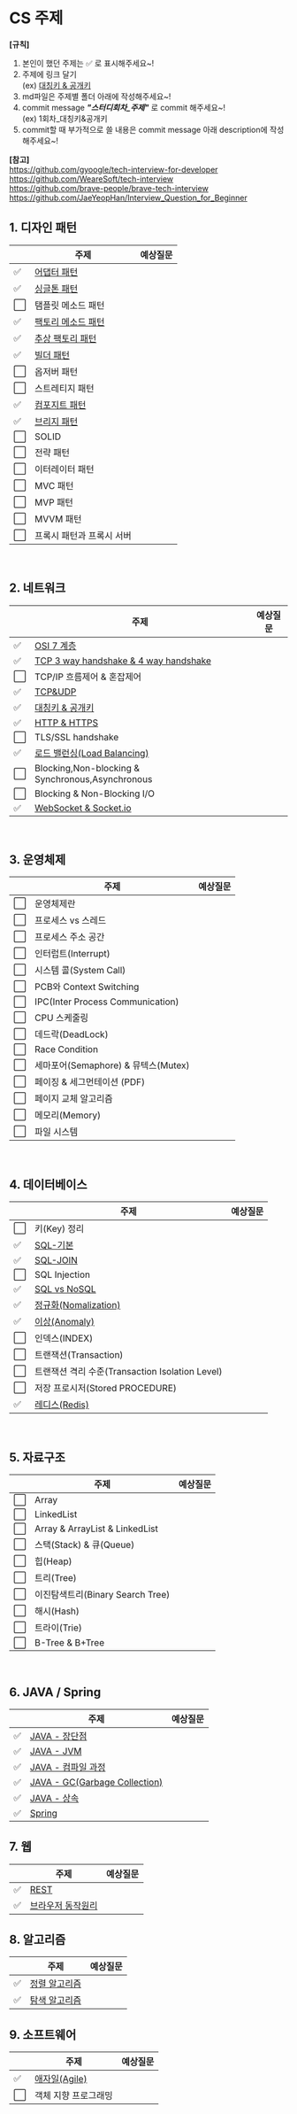 # CS 주제

**[규칙]**

1. 본인이 했던 주제는 :white_check_mark: 로 표시해주세요~!
2. 주제에 링크 달기 <br/>
   (ex) [대칭키 & 공개키](네트워크/대칭키&공개키.md)
3. md파일은 주제별 폴더 아래에 작성해주세요~!
4. commit message **_"스터디회차\_주제"_** 로 commit 해주세요~! <br/>
   (ex) 1회차\_대칭키&공개키
5. commit할 때 부가적으로 쓸 내용은 commit message 아래 description에 작성해주세요~!

**[참고]** <br/>
https://github.com/gyoogle/tech-interview-for-developer <br/>
https://github.com/WeareSoft/tech-interview <br/>
https://github.com/brave-people/brave-tech-interview <br/>
https://github.com/JaeYeopHan/Interview_Question_for_Beginner

## 1. 디자인 패턴

|                      | 주제                                                 | 예상질문 |
| -------------------- | ---------------------------------------------------- | -------- |
| :white_check_mark: | [어댑터 패턴](디자인패턴/디자인패턴_구조패턴) |          |
| :white_check_mark:   | [싱글톤 패턴](디자인패턴/디자인패턴_생성패턴)        |          |
| :white_large_square: | 탬플릿 메소드 패턴                                   |          |
| :white_check_mark:   | [팩토리 메소드 패턴](디자인패턴/디자인패턴_생성패턴) |          |
| :white_check_mark:   | [추상 팩토리 패턴](디자인패턴/디자인패턴_생성패턴)   |          |
| :white_check_mark:   | [빌더 패턴](디자인패턴/디자인패턴_생성패턴)          |          |
| :white_large_square: | 옵저버 패턴                                          |          |
| :white_large_square: | 스트레티지 패턴                                      |          |
| :white_check_mark: | [컴포지트 패턴](디자인패턴/디자인패턴_구조패턴) |          |
| :white_check_mark: | [브리지 패턴](디자인패턴/디자인패턴_구조패턴) |          |
| :white_large_square: | SOLID                                                |          |
| :white_large_square: | 전략 패턴                                            |          |
| :white_large_square: | 이터레이터 패턴                                      |          |
| :white_large_square: | MVC 패턴                                             |          |
| :white_large_square: | MVP 패턴                                             |          |
| :white_large_square: | MVVM 패턴                                            |          |
| :white_large_square: | 프록시 패턴과 프록시 서버                            |          |

<br/>

## 2. 네트워크

|                      | 주제                                                                                     | 예상질문 |
| -------------------- | ---------------------------------------------------------------------------------------- | -------- |
| :white_check_mark:   | [OSI 7 계층](네트워크/OSI_7계층.md)                                                      |          |
| :white_check_mark:   | [TCP 3 way handshake & 4 way handshake](네트워크/TCP_3_way_handshake_4_way_handshake.md) |          |
| :white_large_square: | TCP/IP 흐름제어 & 혼잡제어                                                               |          |
| :white_check_mark:   | [TCP&UDP](네트워크/TCP&UDP.md)                                                           |          |
| :white_check_mark:   | [대칭키 & 공개키](네트워크/대칭키&공개키.md)                                             |          |
| :white_check_mark:   | [HTTP & HTTPS](네트워크/HTTP&HTTPS.md)                                                   |          |
| :white_large_square: | TLS/SSL handshake                                                                        |          |
| :white_check_mark:   | [로드 밸런싱(Load Balancing)](<네트워크/로드-밸런싱(Load-Balancing).md>)                 |          |
| :white_large_square: | Blocking,Non-blocking & Synchronous,Asynchronous                                         |          |
| :white_large_square: | Blocking & Non-Blocking I/O                                                              |          |
| :white_check_mark:   | [WebSocket & Socket.io](네트워크/WebSocket&Socketio.md)                                  |          |

<br/>

## 3. 운영체제

|                      | 주제                                | 예상질문 |
| -------------------- | ----------------------------------- | -------- |
| :white_large_square: | 운영체제란                          |          |
| :white_large_square: | 프로세스 vs 스레드                  |          |
| :white_large_square: | 프로세스 주소 공간                  |          |
| :white_large_square: | 인터럽트(Interrupt)                 |          |
| :white_large_square: | 시스템 콜(System Call)              |          |
| :white_large_square: | PCB와 Context Switching             |          |
| :white_large_square: | IPC(Inter Process Communication)    |          |
| :white_large_square: | CPU 스케줄링                        |          |
| :white_large_square: | 데드락(DeadLock)                    |          |
| :white_large_square: | Race Condition                      |          |
| :white_large_square: | 세마포어(Semaphore) & 뮤텍스(Mutex) |          |
| :white_large_square: | 페이징 & 세그먼테이션 (PDF)         |          |
| :white_large_square: | 페이지 교체 알고리즘                |          |
| :white_large_square: | 메모리(Memory)                      |          |
| :white_large_square: | 파일 시스템                         |          |

<br/>

## 4. 데이터베이스

|                      | 주제                                                           | 예상질문 |
| -------------------- | -------------------------------------------------------------- | -------- |
| :white_large_square: | 키(Key) 정리                                                   |          |
| :white_check_mark:   | [SQL-기본](데이터베이스/SQL-기본.md)                           |          |
| :white_check_mark:   | [SQL-JOIN](데이터베이스/SQL-JOIN.md)                           |
| :white_large_square: | SQL Injection                                                  |          |
| :white_check_mark:   | [SQL vs NoSQL](데이터베이스/SQL-vs-NoSQL.md)                   |          |
| :white_check_mark:   | [정규화(Nomalization)](<데이터베이스/정규화(Nomalization).md>) |          |
| :white_check_mark:   | [이상(Anomaly)](<데이터베이스/이상(Anomaly).md>)               |          |
| :white_large_square: | 인덱스(INDEX)                                                  |          |
| :white_large_square: | 트랜잭션(Transaction)                                          |          |
| :white_large_square: | 트랜잭션 격리 수준(Transaction Isolation Level)                |          |
| :white_large_square: | 저장 프로시저(Stored PROCEDURE)                                |          |
| :white_check_mark:   | [레디스(Redis)](<데이터베이스/레디스(Redis).md>)               |          |

<br/>

## 5. 자료구조

|                      | 주제                             | 예상질문 |
| -------------------- | -------------------------------- | -------- |
| :white_large_square: | Array                            |          |
| :white_large_square: | LinkedList                       |          |
| :white_large_square: | Array & ArrayList & LinkedList   |          |
| :white_large_square: | 스택(Stack) & 큐(Queue)          |          |
| :white_large_square: | 힙(Heap)                         |          |
| :white_large_square: | 트리(Tree)                       |          |
| :white_large_square: | 이진탐색트리(Binary Search Tree) |          |
| :white_large_square: | 해시(Hash)                       |          |
| :white_large_square: | 트라이(Trie)                     |          |
| :white_large_square: | B-Tree & B+Tree                  |          |

<br/>

## 6. JAVA / Spring

|                    | 주제                                          | 예상질문 |
| ------------------ | --------------------------------------------- | -------- |
| :white_check_mark: | [JAVA - 장단점](언어/JAVA.md)                 |          |
| :white_check_mark: | [JAVA - JVM](언어/JAVA.md)                    |          |
| :white_check_mark: | [JAVA - 컴파일 과정](언어/JAVA.md)            |          |
| :white_check_mark: | [JAVA - GC(Garbage Collection)](언어/JAVA.md) |          |
| :white_check_mark: | [JAVA - 상속](언어/JAVA_.md) |          |
| :white_check_mark: | [Spring](프레임워크/Spring.md)                |          |

## 7. 웹

|                      | 주제               | 예상질문 |
| -------------------- | ------------------ | -------- |
| :white_check_mark:   | [REST](웹/REST.md) |          |
| :white_check_mark: | [브라우저 동작원리](웹/브라우저_동작원리.md)             |          |

## 8. 알고리즘

|                    | 주제                                          | 예상질문 |
| ------------------ | --------------------------------------------- | -------- |
| :white_check_mark: | [정렬 알고리즘](알고리즘/Sort_Algorithm.md)   |          |
| :white_check_mark: | [탐색 알고리즘](알고리즘/Search_Algorithm.md) |          |

## 9. 소프트웨어

|                      | 주제                                           | 예상질문 |
| -------------------- | ---------------------------------------------- | -------- |
| :white_check_mark:   | [애자일(Agile)](<소프트웨어/애자일(Agile).md>) |          |
| :white_large_square: | 객체 지향 프로그래밍                           |          |
